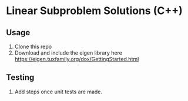 # Linear Subproblem Solutions (C++)

## Usage

1. Clone this repo
2. Download and include the eigen library here https://eigen.tuxfamily.org/dox/GettingStarted.html


## Testing

1. Add steps once unit tests are made.